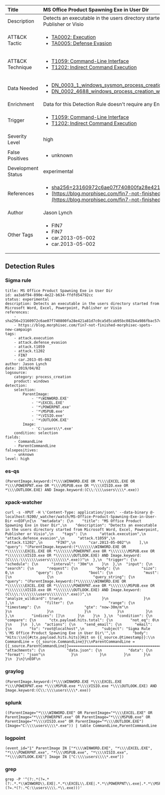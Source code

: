 | Title                | MS Office Product Spawning Exe in User Dir                                                                                                                                                 |
|:---------------------|:------------------------------------------------------------------------------------------------------------------------------------------------------------|
| Description          | Detects an executable in the users directory started from Microsoft Word, Excel, Powerpoint, Publisher or Visio                                                                                                                                           |
| ATT&amp;CK Tactic    |  <ul><li>[TA0002: Execution](https://attack.mitre.org/tactics/TA0002)</li><li>[TA0005: Defense Evasion](https://attack.mitre.org/tactics/TA0005)</li></ul>  |
| ATT&amp;CK Technique | <ul><li>[T1059: Command-Line Interface](https://attack.mitre.org/techniques/T1059)</li><li>[T1202: Indirect Command Execution](https://attack.mitre.org/techniques/T1202)</li></ul>  |
| Data Needed          | <ul><li>[DN_0003_1_windows_sysmon_process_creation](../Data_Needed/DN_0003_1_windows_sysmon_process_creation.md)</li><li>[DN_0002_4688_windows_process_creation_with_commandline](../Data_Needed/DN_0002_4688_windows_process_creation_with_commandline.md)</li></ul>  |
| Enrichment           |  Data for this Detection Rule doesn't require any Enrichments.  |
| Trigger              | <ul><li>[T1059: Command-Line Interface](../Triggers/T1059.md)</li><li>[T1202: Indirect Command Execution](../Triggers/T1202.md)</li></ul>  |
| Severity Level       | high |
| False Positives      | <ul><li>unknown</li></ul>  |
| Development Status   | experimental |
| References           | <ul><li>[sha256=23160972c6ae07f740800fa28e421a81d7c0ca5d5cab95bc082b4a986fbac57c](sha256=23160972c6ae07f740800fa28e421a81d7c0ca5d5cab95bc082b4a986fbac57c)</li><li>[https://blog.morphisec.com/fin7-not-finished-morphisec-spots-new-campaign](https://blog.morphisec.com/fin7-not-finished-morphisec-spots-new-campaign)</li></ul>  |
| Author               | Jason Lynch |
| Other Tags           | <ul><li>FIN7</li><li>FIN7</li><li>car.2013-05-002</li><li>car.2013-05-002</li></ul> | 

## Detection Rules

### Sigma rule

```
title: MS Office Product Spawning Exe in User Dir
id: aa3a6f94-890e-4e22-b634-ffdfd54792cc
status: experimental
description: Detects an executable in the users directory started from Microsoft Word, Excel, Powerpoint, Publisher or Visio
references:
    - sha256=23160972c6ae07f740800fa28e421a81d7c0ca5d5cab95bc082b4a986fbac57c
    - https://blog.morphisec.com/fin7-not-finished-morphisec-spots-new-campaign
tags:
    - attack.execution
    - attack.defense_evasion
    - attack.t1059
    - attack.t1202
    - FIN7
    - car.2013-05-002
author: Jason Lynch 
date: 2019/04/02
logsource:
    category: process_creation
    product: windows
detection:
    selection:
        ParentImage:
            - '*\WINWORD.EXE'
            - '*\EXCEL.EXE'
            - '*\POWERPNT.exe'
            - '*\MSPUB.exe'
            - '*\VISIO.exe'
            - '*\OUTLOOK.EXE'
        Image:
            - 'C:\users\\*.exe'
    condition: selection
fields:
    - CommandLine
    - ParentCommandLine
falsepositives:
    - unknown
level: high

```





### es-qs
    
```
(ParentImage.keyword:(*\\\\WINWORD.EXE OR *\\\\EXCEL.EXE OR *\\\\POWERPNT.exe OR *\\\\MSPUB.exe OR *\\\\VISIO.exe OR *\\\\OUTLOOK.EXE) AND Image.keyword:(C\\:\\\\users\\\\*.exe))
```


### xpack-watcher
    
```
curl -s -XPUT -H \'Content-Type: application/json\' --data-binary @- localhost:9200/_watcher/watch/MS-Office-Product-Spawning-Exe-in-User-Dir <<EOF\n{\n  "metadata": {\n    "title": "MS Office Product Spawning Exe in User Dir",\n    "description": "Detects an executable in the users directory started from Microsoft Word, Excel, Powerpoint, Publisher or Visio",\n    "tags": [\n      "attack.execution",\n      "attack.defense_evasion",\n      "attack.t1059",\n      "attack.t1202",\n      "FIN7",\n      "car.2013-05-002"\n    ],\n    "query": "(ParentImage.keyword:(*\\\\\\\\WINWORD.EXE OR *\\\\\\\\EXCEL.EXE OR *\\\\\\\\POWERPNT.exe OR *\\\\\\\\MSPUB.exe OR *\\\\\\\\VISIO.exe OR *\\\\\\\\OUTLOOK.EXE) AND Image.keyword:(C\\\\:\\\\\\\\users\\\\\\\\*.exe))"\n  },\n  "trigger": {\n    "schedule": {\n      "interval": "30m"\n    }\n  },\n  "input": {\n    "search": {\n      "request": {\n        "body": {\n          "size": 0,\n          "query": {\n            "bool": {\n              "must": [\n                {\n                  "query_string": {\n                    "query": "(ParentImage.keyword:(*\\\\\\\\WINWORD.EXE OR *\\\\\\\\EXCEL.EXE OR *\\\\\\\\POWERPNT.exe OR *\\\\\\\\MSPUB.exe OR *\\\\\\\\VISIO.exe OR *\\\\\\\\OUTLOOK.EXE) AND Image.keyword:(C\\\\:\\\\\\\\users\\\\\\\\*.exe))",\n                    "analyze_wildcard": true\n                  }\n                }\n              ],\n              "filter": {\n                "range": {\n                  "timestamp": {\n                    "gte": "now-30m/m"\n                  }\n                }\n              }\n            }\n          }\n        },\n        "indices": []\n      }\n    }\n  },\n  "condition": {\n    "compare": {\n      "ctx.payload.hits.total": {\n        "not_eq": 0\n      }\n    }\n  },\n  "actions": {\n    "send_email": {\n      "email": {\n        "to": "root@localhost",\n        "subject": "Sigma Rule \'MS Office Product Spawning Exe in User Dir\'",\n        "body": "Hits:\\n{{#ctx.payload.hits.hits}}Hit on {{_source.@timestamp}}:\\n      CommandLine = {{_source.CommandLine}}\\nParentCommandLine = {{_source.ParentCommandLine}}================================================================================\\n{{/ctx.payload.hits.hits}}",\n        "attachments": {\n          "data.json": {\n            "data": {\n              "format": "json"\n            }\n          }\n        }\n      }\n    }\n  }\n}\nEOF\n
```


### graylog
    
```
(ParentImage.keyword:(*\\\\WINWORD.EXE *\\\\EXCEL.EXE *\\\\POWERPNT.exe *\\\\MSPUB.exe *\\\\VISIO.exe *\\\\OUTLOOK.EXE) AND Image.keyword:(C\\:\\\\users\\\\*.exe))
```


### splunk
    
```
((ParentImage="*\\\\WINWORD.EXE" OR ParentImage="*\\\\EXCEL.EXE" OR ParentImage="*\\\\POWERPNT.exe" OR ParentImage="*\\\\MSPUB.exe" OR ParentImage="*\\\\VISIO.exe" OR ParentImage="*\\\\OUTLOOK.EXE") (Image="C:\\\\users\\\\*.exe")) | table CommandLine,ParentCommandLine
```


### logpoint
    
```
(event_id="1" ParentImage IN ["*\\\\WINWORD.EXE", "*\\\\EXCEL.EXE", "*\\\\POWERPNT.exe", "*\\\\MSPUB.exe", "*\\\\VISIO.exe", "*\\\\OUTLOOK.EXE"] Image IN ["C:\\\\users\\\\*.exe"])
```


### grep
    
```
grep -P '^(?:.*(?=.*(?:.*.*\\WINWORD\\.EXE|.*.*\\EXCEL\\.EXE|.*.*\\POWERPNT\\.exe|.*.*\\MSPUB\\.exe|.*.*\\VISIO\\.exe|.*.*\\OUTLOOK\\.EXE))(?=.*(?:.*C:\\users\\\\.*\\.exe)))'
```



